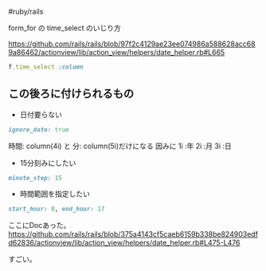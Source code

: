 #ruby/rails 


form_for の time_select のいじり方

<https://github.com/rails/rails/blob/97f2c4129ae23ee074986a588628acc689a86462/actionview/lib/action_view/helpers/date_helper.rb#L665>

```ruby
f.time_select :column
```

## この後ろに付けられるもの

-   日付要らない

```ruby
ignore_date: true  
```

時間: column(4i) と 分: column(5i)だけになる
因みに 1i :年  2i :月 3i :日

-   15分刻みにしたい

```ruby
minute_step: 15
```

-   時間範囲を指定したい

```ruby
start_hour: 8, end_hour: 17
```

ここにDocあった。
<https://github.com/rails/rails/blob/375a4143cf5caeb6159b338be824903edfd62836/actionview/lib/action_view/helpers/date_helper.rb#L475-L476>

すごい。